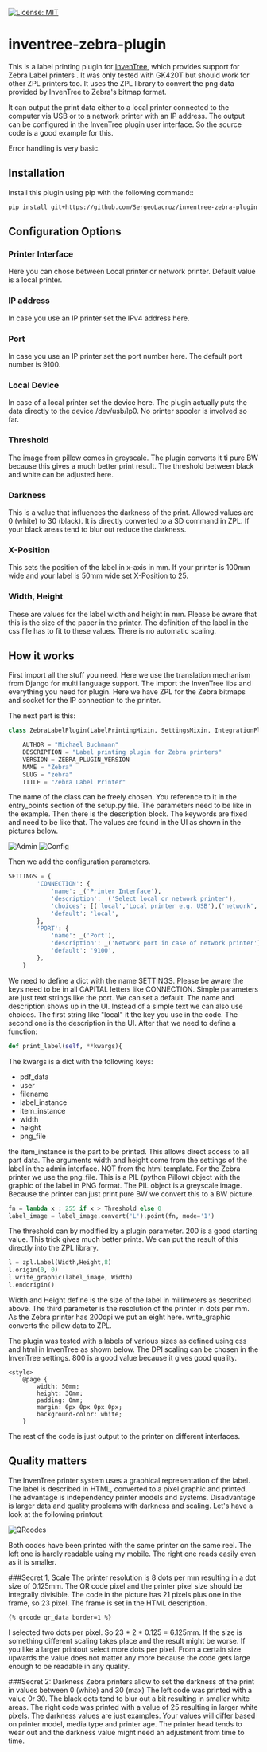 [![License: MIT](https://img.shields.io/badge/License-MIT-yellow.svg)](https://opensource.org/licenses/MIT)


# inventree-zebra-plugin

This is a label printing plugin for [InvenTree](https://inventree.org), which provides support for Zebra Label printers .
It was only tested with  GK420T but should work for other ZPL printers too. It uses the ZPL library to
convert the png data provided by InvenTree to Zebra's bitmap format. 

It can output the print data either to a local printer connected to the computer via USB or to a network printer
with an IP address. The output can be configured in the InvenTree plugin user interface. So the source code is 
a good example for this. 

Error handling is very basic. 

## Installation

Install this plugin using pip with the following command::

```
pip install git+https://github.com/SergeoLacruz/inventree-zebra-plugin
```
 
## Configuration Options
### Printer Interface
Here you can chose between Local printer or network printer. Default value is a local printer.

### IP address
In case you use an IP printer set the IPv4 address here.

### Port 
In case you use an IP printer set the port number here. The default port number is 9100.

### Local Device
In case of a local printer set the device here. The plugin actually puts the data directly to the
device /dev/usb/lp0. No printer spooler is involved so far. 

### Threshold 
The image from pillow comes in greyscale. The plugin converts it ti pure BW because this gives a much 
better print result. The threshold between black and white can be adjusted here.

### Darkness 
This is a value that influences the darkness of the print. Allowed values are 0 (white) to 30 (black).
It is directly converted to a SD command in ZPL. If your black areas tend to blur out reduce the 
darkness.

### X-Position 
This sets the position of the label in x-axis in mm. If your printer is 100mm wide and your label
is 50mm wide set X-Position to 25.

### Width, Height
These are values for the label width and height in mm. Please be aware that this is the size of the 
paper in the printer. The definition of the label in the css file has to fit to these values. 
There is no automatic scaling. 

## How it works
First import all the stuff you need. Here we use the translation mechanism from Django for multi language support.
The import the InvenTree libs and everything you need for plugin. Here we have ZPL for the Zebra bitmaps and socket
for the IP connection to the printer. 

The next part is this:

```python
class ZebraLabelPlugin(LabelPrintingMixin, SettingsMixin, IntegrationPluginBase):

    AUTHOR = "Michael Buchmann"
    DESCRIPTION = "Label printing plugin for Zebra printers"
    VERSION = ZEBRA_PLUGIN_VERSION
    NAME = "Zebra"
    SLUG = "zebra"
    TITLE = "Zebra Label Printer"
```

The name of the class can be freely chosen. You reference to it in the entry_points section of the setup.py file.
The parameters need to be like in the example. Then there is the description block. The keywords are fixed and 
need to be like that. The values are found in the UI as shown in the pictures below.

![Admin](https://github.com/SergeoLacruz/inventree-zebra-plugin/blob/master/pictures/plugin_admin.png)
![Config](https://github.com/SergeoLacruz/inventree-zebra-plugin/blob/master/pictures/plugin.png)


Then we add the configuration parameters.
```python
SETTINGS = {
        'CONNECTION': {
            'name': _('Printer Interface'),
            'description': _('Select local or network printer'),
            'choices': [('local','Local printer e.g. USB'),('network','Network printer with IP address')],
            'default': 'local',
        },
        'PORT': {
            'name': _('Port'),
            'description': _('Network port in case of network printer'),
            'default': '9100',
        },
    }

```

We need to define a dict with the name SETTINGS. Please be aware the keys need to be in all CAPITAL letters like CONNECTION.
Simple parameters are just text strings like the port. We can set a default. The name and description shows up in the UI. 
Instead of a simple text we can also use choices. The first string like "local" it the key you use in the code. The second
one is the description in the UI. 
After that we need to define a function:

```python
def print_label(self, **kwargs){
```

The kwargs is a dict with the following keys:

- pdf_data
- user
- filename
- label_instance
- item_instance
- width
- height
- png_file

the item_instance is the part to be printed. This allows direct access to all part data. The arguments width and height 
come from the settings of the label in the admin interface. NOT from the html template. 
For the Zebra printer we use the png_file. This is a PIL (python Pillow) object with the graphic of the label in PNG format. 
The PIL object is a greyscale image. Because the printer can just print pure BW we convert this to a BW picture. 

```python
fn = lambda x : 255 if x > Threshold else 0
label_image = label_image.convert('L').point(fn, mode='1')
```

The threshold can by modified by a plugin parameter. 200 is a good starting value.  This trick gives much better prints. 
We can put the result of this directly into the ZPL library. 

```python
l = zpl.Label(Width,Height,8)
l.origin(0, 0)
l.write_graphic(label_image, Width)
l.endorigin()
```

Width and Height define is the size of the label in millimeters as described above. The third parameter is the resolution of the printer in
dots per mm. As the Zebra printer has 200dpi we put an eight here. write_graphic converts the pillow data
to ZPL. 

The plugin was tested with a labels of various sizes as defined using css and html in InvenTree as shown below. The DPI scaling
can be chosen in the InvenTree settings. 800 is a good value because it gives good quality.

```
<style>
    @page {
        width: 50mm;
        height: 30mm;
        padding: 0mm;
        margin: 0px 0px 0px 0px;
        background-color: white;
    }
```

The rest of the code is just output to the printer on different interfaces.

## Quality matters 
The InvenTree printer system uses a graphical representation of the label. The label is described
in HTML, converted to a pixel graphic and printed. The advantage is independency  printer
models and systems. Disadvantage is larger data and quality problems with darkness and scaling.
Let's have a look at the following printout:

![QRcodes](https://github.com/SergeoLacruz/inventree-zebra-plugin/blob/master/pictures/qr.png)

Both codes have been printed with the same printer on the same reel. The left one is 
hardly readable using my mobile. The right one reads easily even as it is smaller. 

###Secret 1, Scale
The printer resolution is 8 dots per mm resulting in a dot size of 0.125mm. The QR code pixel 
and the printer pixel size should be integrally divisible. The code in the picture has 21
pixels plus one in the frame, so 23 pixel. The frame is set in the HTML description. 

```
{% qrcode qr_data border=1 %}
```

I selected two dots per pixel. So 23 * 2 * 0.125 = 6.125mm. If the size is something different
scaling takes place and the result might be worse. If you like a larger printout select more 
dots per pixel. From a certain size upwards the value does not matter any more because the code
gets large enough to be readable in any quality. 

###Secret 2: Darkness
Zebra printers allow to set the darkness of the print in values between 0 (white) and 30 (max)
The left code was printed with a value 0r 30. The black dots tend to blur out a bit resulting
in smaller white areas. The right code was printed with a value of 25 resulting in larger white
pixels.  The darkness values are just examples. Your values will differ based on printer model,
media type and printer age. The printer head tends to wear out and the darkness value might
need an adjustment from time to time. 

